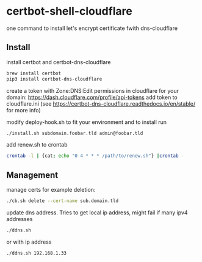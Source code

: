 # certbot-shell-cloudflare

one command to install let's encrypt certificate fwith dns-cloudflare

## Install

install certbot and certbot-dns-cloudflare

```sh
brew install certbot
pip3 install certbot-dns-cloudflare
```

create a token with Zone:DNS:Edit permissions in cloudflare for your domain: <https://dash.cloudflare.com/profile/api-tokens>
add token to cloudflare.ini
(see <https://certbot-dns-cloudflare.readthedocs.io/en/stable/> for more info)

modify deploy-hook.sh to fit your environment
and to install run

```sh
./install.sh subdomain.foobar.tld admin@foobar.tld
```

add renew.sh to crontab

```sh
crontab -l | {cat; echo "0 4 * * * /path/to/renew.sh"} |crontab -
```

## Management

manage certs for example deletion:

```sh
./cb.sh delete --cert-name sub.domain.tld
```

update dns address. Tries to get local ip address, might fail if many ipv4 addresses

```sh
./ddns.sh
```

or with ip address

```sh
./ddns.sh 192.168.1.33
```
